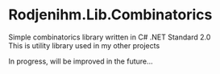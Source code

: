 # Rodjenihm.Lib.Combinatorics
Simple combinatorics library written in C# .NET Standard 2.0  
This is utility library used in my other projects  

In progress, will be improved in the future...


